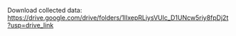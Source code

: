 Download collected data: https://drive.google.com/drive/folders/1lIxepRLiysVUlc_D1UNcw5riy8fpDj2t?usp=drive_link